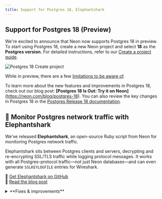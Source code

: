```yaml
---
title: Support for Postgres 18, Elephantshark
---
```


## Support for Postgres 18 (Preview)

We're excited to announce that Neon now supports Postgres 18 in preview. To start using Postgres 18, create a new Neon project and select **18** as the **Postgres version**. For detailed instructions, refer to our [Create a project guide](/docs/manage/projects#create-a-project).

![Postgres 18 Create project](/docs/changelog/postgres_18.png)

While in preview, there are a few [limitations to be aware of](/docs/postgresql/postgres-version-policy#postgres-18-support).

To learn more about the new features and improvements in Postgres 18, check out our blog post: **[Postgres 18 Is Out: Try it on Neon]**(https://neon.com/blog/postgres-18). You can also review the key changes in Postgres 18 in the [Postgres Release 18 documentation](https://www.postgresql.org/docs/18/release-18.html).

## 🦈 Monitor Postgres network traffic with Elephantshark

We’ve released **Elephantshark**, an open-source Ruby script from Neon for monitoring Postgres network traffic.

Elephantshark sits between Postgres clients and servers, decrypting and re-encrypting SSL/TLS traffic while logging protocol messages. It works with all Postgres-protocol traffic—not just Neon databases—and can even generate `SSLKEYLOGFILE` entries for Wireshark.

🔗 [Get Elephantshark on GitHub](https://github.com/neondatabase-labs/elephantshark)  
📝 [Read the blog post](https://neon.com/blog/elephantshark-monitor-postgres-network-traffic)

<details>
<summary>**Fixes & improvements**</summary>

- **Backup & restore**
  - The **Create snapshot** button and the Backup & restore page (available in [Early Access](/docs/introduction/early-access)) in the Neon Console is now disabled when the snaposhot limit is reached. For more about this feature, see [Backup & restore](/docs/guides/backup-restore).
- **Free plan usage alerts**
  - Usage alerts have been updated on the Free plan for storage, data transfer, and compute usage. Alerts are sent out at 80% and 100% usage thresholds. For an overview of Free plan usage allowances, please see our [Pricing page](https://neon.com/pricing).
- **SQL Editor**
  - You can now scroll through results when running queries with multiple statements. Each statement’s results appear in their own tab, and a scrollbar makes it easier to navigate when many tabs are returned.
- **Postgres extensions**
  - The `neon` Postgres extension, which provides functions and views for gathering Neon-specific metrics, has been updated to version 1.7. To learn more about the extension, see [The neon extension](/docs/extensions/neon).

</details>
